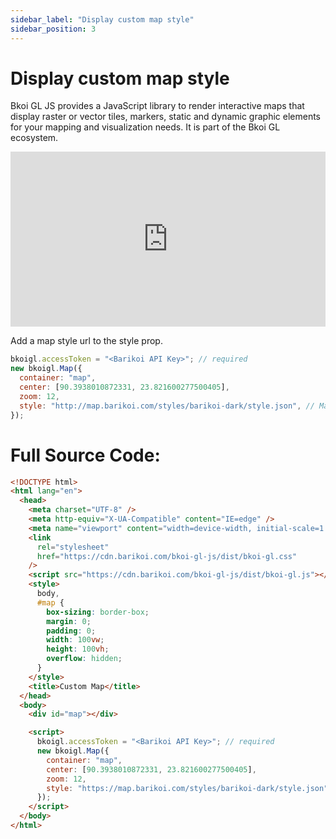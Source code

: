 ```yaml
---
sidebar_label: "Display custom map style"
sidebar_position: 3
---
```


# Display custom map style

Bkoi GL JS provides a JavaScript library to render interactive maps that display raster or vector tiles, markers, static and dynamic graphic elements for your mapping and visualization needs. It is part of the Bkoi GL ecosystem.

<iframe
src="http://barikoi.com:8080/custom-map-styles" width="100%" height="280px" frameborder="0" style={{border: "4px solid gray"}} allowfullscreen></iframe>
<br/>

Add a map style url to the style prop.

```js
bkoigl.accessToken = "<Barikoi API Key>"; // required
new bkoigl.Map({
  container: "map",
  center: [90.3938010872331, 23.821600277500405],
  zoom: 12,
  style: "http://map.barikoi.com/styles/barikoi-dark/style.json", // Map Style Url. Need accessToken for mapbox URL.
});
```

# Full Source Code:

```html
<!DOCTYPE html>
<html lang="en">
  <head>
    <meta charset="UTF-8" />
    <meta http-equiv="X-UA-Compatible" content="IE=edge" />
    <meta name="viewport" content="width=device-width, initial-scale=1.0" />
    <link
      rel="stylesheet"
      href="https://cdn.barikoi.com/bkoi-gl-js/dist/bkoi-gl.css"
    />
    <script src="https://cdn.barikoi.com/bkoi-gl-js/dist/bkoi-gl.js"></script>
    <style>
      body,
      #map {
        box-sizing: border-box;
        margin: 0;
        padding: 0;
        width: 100vw;
        height: 100vh;
        overflow: hidden;
      }
    </style>
    <title>Custom Map</title>
  </head>
  <body>
    <div id="map"></div>

    <script>
      bkoigl.accessToken = "<Barikoi API Key>"; // required
      new bkoigl.Map({
        container: "map",
        center: [90.3938010872331, 23.821600277500405],
        zoom: 12,
        style: "https://map.barikoi.com/styles/barikoi-dark/style.json", // Map Style Url. Need accessToken for mapbox URL.
      });
    </script>
  </body>
</html>
```

